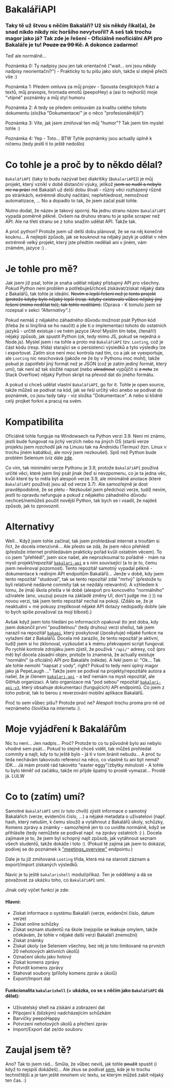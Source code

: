 # BakalářiAPI

### Taky tě už štvou s něčím Bakaláři? Už sis někdy říkal(a), že snad nikdo nikdy nic horšího nevytvořil? A seš tak trochu magor jako já? Tak zde je řešení - Oficiálně neoficiální API pro Bakaláře je tu! ~~Pouze za **99 Kč**.~~ A dokonce zadarmo!

Teď ale normálně...

Poznámka 0: Ty nadpisy jsou jen tak orientačně ("wait... oni jsou někdy nadpisy neorientační?") - Prakticky to tu píšu jako sloh, takže si stejně přečti vše :)

Poznámka 1: Předem omluva za můj projev - Spousta česglických frází a textů, můj pravopis, hromada emotů (peepoHey) a (asi to nejhorší) moje "vtipné" poznámky a můj styl humoru

Poznámka 2: A tedy se předem omlouvám za kvalitu celého tohoto dokumentu (složka "Dokumentace/" je o něco "profesionálnější")

Poznámka 3: Víte, jak jsem zmiňoval ten můj "humor"? Tak jsem tím myslel tohle :)

Poznámka 4: Yep - Toto... BTW Tyhle poznámky jsou actually úplně k ničemu (tedy jestli ti to ještě nedošlo)

# Co tohle je a proč by to někdo dělal?
`BakalářiAPI` (taky to budu nazývat bez diakritiky (`BakalariAPI`)) je můj projekt, který vznikl v době distanční výuky, jelikož ~~jsem se nudil a nebylo nic na práci~~ mě Bakaláři už delší dobu štvali - různý věci rozházený různě po stránkách, extrémně dlouhý načítání, nepřehlednost, nemožnost automatizace, ...
No a dopadlo to tak, že jsem začal psát tohle.

Nutno dodat, že název je takový sporný. Na jednu stranu název `BakalářiAPI` vypadá poměrně pěkně. Ovšem na druhou stranu to je spíše scraper než API. Ale na třetí stranu se z toho snažím udělat API. Takže tak.

A proč python? Protože jsem už delší dobu plánoval, že se na něj konečně kouknu... A nejlepší způsob, jak se kouknout na nějaký jazyk je udělat v něm extrémně velký projekt, který jste předtím nedělali ani v jiném, vám známém, jazyce :) .

# Je tohle pro mě?
Jak jsem již psal, tohle je snaha udělat nějaký přístupný API pro všechny. Pokud Python není problém a potřebuješ/chceš získávat/získat nějaký data z Bakalářů, tak tohle je ideální. ~~Nevím o lepší řešení než je tento projekt (protože kdyby bylo nějaký lepší (resp. kdyby existovalo vůbec nějaký jiný řešení (mimo nedělat to)), tak tohle nedělám).~~ (Oprava - K tomuto jsem se rozepsal v sekci *"Alternativy"*.)

Pokud nemáš z nějakého záhadného důvodu možnost psát Python kód (třeba že si líný/líná se ho naučit) a jde ti o implementaci tohoto do ostatních jazyků - určitě existuje i ve tvém jazyce (Ano! Myslím tím tebe, čtenáři!) nějaký způsob, jak spustit Python (ok, tedy mimo JS, pokud se nejedná o Node.js). Myslel jsem i na tohle a proto má `BakalářiAPI` tzv. `Looting`, což je část kódu (resp. třída) starající se o persistenci výsledků a tyto výsledky lze i exportovat. Zatím sice není moc kontrola nad tím, co a jak se vyexportuje, ale `Looting` nic neschovává (jakože ne že by v Pythonu moc mohl), takže pokud je zapotřebí jiný formát než je JSON (což je zatím jediný formát, který umí), tak není až tak složité napsat (nebo ~~ukradnout~~ vypůjčit si ~~z netu~~ ze Stack Overflow) nějaký Python skript na převod dat do jiného formátu.

A pokud si chceš udělat vlastní `BakalářiAPI`, go for it. Tohle je open source, takže můžeš se podívat na kód, jak se řeší určitý věci anebo se podívat do poznámek, co jsou tady taky - viz složka "Dokumentace". A nebo si klidně celý projket forkni a pracuj na svém.

# Kompatibilita
Oficiálně tohle funguje na Windowsech na Python verzi 3.9. Není mi známo, jestli bude fungovat na jichý verzích nebo na jiných OS (starší verze projektu jsem rozchodil jak na Linuxu tak na Androidu (Termux) (tzn. Linux v trochu jiném kabátku), ale nový jsem nezkoušel). Spíš než Python bude problém Selenium (viz dále [zde](Dokumentace/readme.md).

Co vím, tak minimální verze Pythonu je 3.9, protože `BakalářiAPI` používá určité věci, které jsem líný psát jinak (teď si nevzpomenu, co je ta jedna věc, kvůli které by to měla být alespoň verze 3.9, ale minimálně anotace (které `BakalářiAPI` používá) jsou až od verze 3.7). Ale samozřejmě je dost pravděpodobné, že se pletu - Nezkoušel jsem předchozí verze, tudíž nevím, jestli to opravdu nefunguje a pokud z nějakého záhadného důvodu nechceš/nemůžeš použít novější Python, tak bych se i vsadil, že najdeš způsob, jak to zprovoznit.

# Alternativy
Well... Když jsem tohle začínal, tak jsem prohledával internet a troufám si říct, že docela intenzivně... Ale přesto se zdá, že jsem něco přehlédl (přestože internet prohledávám prakticky pořád kvůli ostatním věcem). To co jsem "přehlédl", jsem sice našel, ale neprozkoumal to pořádně - mám na mysli projekt/repozitář [`bakalari-api`](https://github.com/bakalari-api/bakalari-api) a s ním související (a to je to, čemu jsem nevěnoval pozornost). Tento repozitář samotný vypadal pěkně - dokumentace k reálným API endpoitům Bakalářů... Jenže v době, kdy jsem tento repozitář "studoval", tak se tento repozitář zdál "mrtvý" (přestože tu byli relativně nedávné commity tak se nezdály relevantní). A vzhledem k tomu, že (má) škola přešla v té době (alespoň pro koncového "normálního" uživatele (ano, usuzuji pouze na základě změny UI, don't judge me :) )) na novou verzi, tak jsem tento repozitář nechal na pokoji. (Zdálo se, že je neaktuální + mé pokusy zreplikovat nějaké API dotazy nedopadly dobře (ale to bych spíše považoval za mojí blbost).)

Avšak když jsem toto hledání po informacích opakoval (to jest doba, kdy jsem dokončil první "použitelnou" (tedy druhou) verzi shellu), tak jsem narazil na repozitář [`bakapi`](https://github.com/mvolfik/bakapi), který poskytoval (/poskytuje) nějaké funkce na vytažení dat z Bakalářů. Docela mě zarazilo, že tento repozitář je aktivní, tudíž jsem si ho zklonoval, vyzkoušel a k mému překvapení script fungoval. Po rychlé kontrole zdrojáku jsem zjistil, že používá `"/api/"` adresy, což (pro mě) byl docela zásadní objev, protože to znamená, že actually existuje "normální" (a oficiální) API pro Bakaláře (někde). A řekl jsem si: "Ok... Tak ale tohle nemohl "napsat z vody", right? Pokud to tedy není úplný magor jako já PepeLaugh ..." Takže jsem se podíval na projekty/repozitáře autora a našel, že je členem [`bakalari-api`](https://github.com/bakalari-api) - a teď nemám na mysli repozitář, ale GitHub organizaci. A tato organizace má "pod sebou" repozitář [`bakalari-api-v3`](https://github.com/bakalari-api/bakalari-api-v3), který obsahuje dokumentaci (fungujících) API endpointů. Co jsem z toho pobral, tak to berou z reverzování mobilní aplikace Bakalářů.

Proč to sem vůbec píšu? Protože proč ne? Alespoň trochu proma pro ně od neznámeho človíčka na internetu :).

# Moje vyjádření k Bakalářům
Nic tu není... Jen nadpis... Proč? Protože to co tu původně bylo asi nebylo vhodné sem psát... Pokud to stejně chceš vidět, tak můžeš prohledat commity a najít, kdy to tu ještě bylo - já ti v tom bránit nebudu... A proč tu teda nechávám takovouto referenci na něco, co vlastně tu ani být nemá? IDK... Já mám prostě rád takovéto "easter eggy"/zbytky minulosti - A tohle tu bylo téměř od začátku, takže mi přijde špatný to prostě vymazat... Prostě já. LULW

# Co to (zatím) umí?
Samotné `BakalářiAPI` umí (v tuto chvíli) zjistit informace o samotný Bakalářích (verze, evidenční číslo, ...) a nějaké metadata o uživatelovi (např. hash, který netuším, k čemu slouží) a vytáhnout z Bakalářů úkoly, schůzky, Komens zprávy a známky - samozřejmě jen to co uvidíte normálně, když se přihlásíte (tedy nemůžete se podívat např. na zprávy ostatních :) ). Docela zajímavé je to, že jsem byl schopný najít způsob, jak vytáhnout seznam všech studentů, takže dokáže i toto :). (Pokud tě zajímá jak jsem to dokázal, podívej se do poznámek k ["meetings_overview"](/Dokumentace/Bakaláři/Endpointy/meetings_overview.md) endpointu.)

Dále je tu již zmiňovaná `Looting` třída, která má na starosti záznam a export/import získaných výsledků.

Navíc je tu ještě `bakalarishell` modul/příkaz. Ten je oddělený a dá se považovat za ukázku toho, co `BakalářiAPI` umí.

Jinak celý výčet funkcí je zde:
#### Hlavní: ####
- Získat informace o systému Bakaláři (verze, evidenční číslo, datum verze)
- Získat online schůzky
- Získat seznam studentů na škole (nejspíše se leakuje omylem, takže očekávám, že tohle v nějaké další verzi Bakaláři znemožní)
- Získat známky
- Získat úkoly (se Seleniem všechny, bez něj je toto limitované na prvních 20 nehotových aktivních úkolů)
- Označení úkolu jako hotový
- Získat komens zprávy
- Potvrdit komens zprávy
- Stahovat soubory (přílohy komens zpráv a úkolů)
- Export/Import dat
#### Funkcionalita `bakalarishell` (= ukázka, co se s něčím jako `BakalářiAPI` dá dělat): ####
- Uživatelský shell na získání a zobrazení dat
- Připojení k (blízkým) nadcházejícím schůzkám
- Barvičky peepoHappy
- Potvrzení nehotových úkolů a přečtení zpráv
- Import/Export dat ze/do souboru

# Zaujal jsem tě?
Ano? Tak to jsem rád... Smůla, že vůbec nevíš, jak tohle ~~použít~~ spustit (i když to nejspíš dokážeš)... Ale zkus se podívat [sem](/Dokumentace/README.md), kde je to trochu techničtější a je tam ještě mnohem víc textu, se kterým můžeš zabít nějaký ten čas. :)